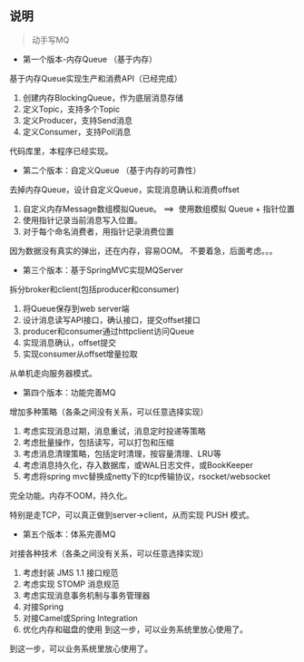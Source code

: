 ## 说明


>动手写MQ

- 第一个版本-内存Queue  （基于内存）

基于内存Queue实现生产和消费API（已经完成）

1. 创建内存BlockingQueue，作为底层消息存储
2. 定义Topic，支持多个Topic
3. 定义Producer，支持Send消息
4. 定义Consumer，支持Poll消息

代码库里，本程序已经实现。

- 第二个版本：自定义Queue （基于内存的可靠性）

去掉内存Queue，设计自定义Queue，实现消息确认和消费offset

1. 自定义内存Message数组模拟Queue。  ==>   使用数组模拟 Queue + 指针位置
2. 使用指针记录当前消息写入位置。
3. 对于每个命名消费者，用指针记录消费位置

因为数据没有真实的弹出，还在内存，容易OOM。 不要着急，后面考虑。。。

- 第三个版本：基于SpringMVC实现MQServer

拆分broker和client(包括producer和consumer)

1. 将Queue保存到web server端
2. 设计消息读写API接口，确认接口，提交offset接口
3. producer和consumer通过httpclient访问Queue
4. 实现消息确认，offset提交
5. 实现consumer从offset增量拉取

从单机走向服务器模式。


- 第四个版本：功能完善MQ

增加多种策略（各条之间没有关系，可以任意选择实现）

1. 考虑实现消息过期，消息重试，消息定时投递等策略
2. 考虑批量操作，包括读写，可以打包和压缩
3. 考虑消息清理策略，包括定时清理，按容量清理、LRU等
4. 考虑消息持久化，存入数据库，或WAL日志文件，或BookKeeper
5. 考虑将spring mvc替换成netty下的tcp传输协议，rsocket/websocket

完全功能。内存不OOM，持久化。

特别是走TCP，可以真正做到server->client，从而实现 PUSH 模式。


- 第五个版本：体系完善MQ

对接各种技术（各条之间没有关系，可以任意选择实现）

1. 考虑封装 JMS 1.1 接口规范
2. 考虑实现 STOMP 消息规范
3. 考虑实现消息事务机制与事务管理器
4. 对接Spring
5. 对接Camel或Spring Integration
6. 优化内存和磁盘的使用 到这一步，可以业务系统里放心使用了。

到这一步，可以业务系统里放心使用了。

